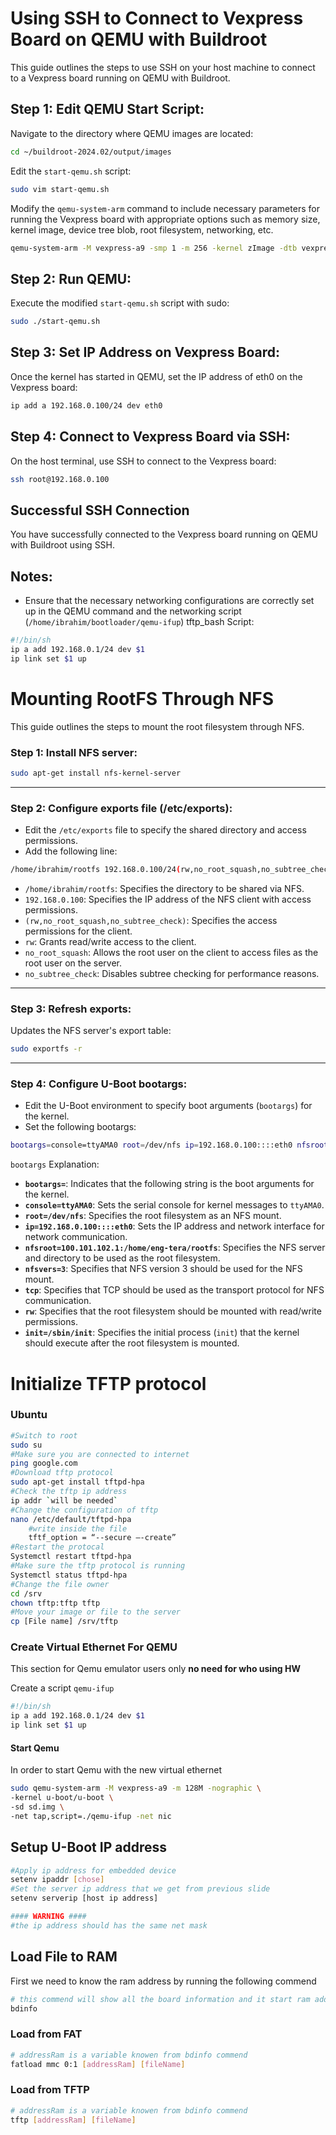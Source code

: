 # Using SSH to Connect to Vexpress Board on QEMU with Buildroot
This guide outlines the steps to use SSH on your host machine to connect to a Vexpress board running on QEMU with Buildroot.
## Step 1: Edit QEMU Start Script:
Navigate to the directory where QEMU images are located:
```bash
cd ~/buildroot-2024.02/output/images
```
Edit the `start-qemu.sh` script:
```bash
sudo vim start-qemu.sh
```
Modify the `qemu-system-arm` command to include necessary parameters for running the Vexpress board with appropriate options such as memory size, kernel image, device tree blob, root filesystem, networking, etc.

```bash
qemu-system-arm -M vexpress-a9 -smp 1 -m 256 -kernel zImage -dtb vexpress-v2p-ca9.dtb -drive file=rootfs.ext2,if=sd,format=raw -append "console=ttyAMA0,115200 rootwait root=/dev/mmcblk0" -net nic,model=lan9118 -net tap,script=/home/ibrahim/bootloader/qemu-ifup
```
## Step 2: Run QEMU:
Execute the modified `start-qemu.sh` script with sudo:
```bash
sudo ./start-qemu.sh
```
## Step 3: Set IP Address on Vexpress Board:
Once the kernel has started in QEMU, set the IP address of eth0 on the Vexpress board:
```bash
ip add a 192.168.0.100/24 dev eth0
```
## Step 4: Connect to Vexpress Board via SSH:
On the host terminal, use SSH to connect to the Vexpress board:

```bash
ssh root@192.168.0.100
```
## Successful SSH Connection
You have successfully connected to the Vexpress board running on QEMU with Buildroot using SSH.
## Notes:
- Ensure that the necessary networking configurations are correctly set up in the QEMU command and the networking script (`/home/ibrahim/bootloader/qemu-ifup`)
tftp_bash Script:
```bash
#!/bin/sh
ip a add 192.168.0.1/24 dev $1
ip link set $1 up
```

# Mounting RootFS Through NFS
This guide outlines the steps to mount the root filesystem through NFS.
### Step 1: Install NFS server:
```bash
sudo apt-get install nfs-kernel-server
```
---
### Step 2: Configure exports file (/etc/exports):
- Edit the `/etc/exports` file to specify the shared directory and access permissions.
- Add the following line:
```bash
/home/ibrahim/rootfs 192.168.0.100/24(rw,no_root_squash,no_subtree_check)
```
- `/home/ibrahim/rootfs`: Specifies the directory to be shared via NFS.
- `192.168.0.100`: Specifies the IP address of the NFS client with access permissions.
- `(rw,no_root_squash,no_subtree_check)`: Specifies the access permissions for the client.
- `rw`: Grants read/write access to the client.
- `no_root_squash`: Allows the root user on the client to access files as the root user on the server.
- `no_subtree_check`: Disables subtree checking for performance reasons.
---
### Step 3: Refresh exports:
Updates the NFS server's export table:
```bash
sudo exportfs -r
```
---
### Step 4: Configure U-Boot bootargs:
- Edit the U-Boot environment to specify boot arguments (`bootargs`) for the kernel.
- Set the following bootargs:
```bash
bootargs=console=ttyAMA0 root=/dev/nfs ip=192.168.0.100::::eth0 nfsroot=192.168.0.1:/home/ibrahim/rootfs,nfsvers=3,tcp rw init=/sbin/init
```
`bootargs` Explanation:

- **`bootargs=`**: Indicates that the following string is the boot arguments for the kernel.
- **`console=ttyAMA0`**: Sets the serial console for kernel messages to `ttyAMA0`.
- **`root=/dev/nfs`**: Specifies the root filesystem as an NFS mount.
- **`ip=192.168.0.100::::eth0`**: Sets the IP address and network interface for network communication.
- **`nfsroot=100.101.102.1:/home/eng-tera/rootfs`**: Specifies the NFS server and directory to be used as the root filesystem.
- **`nfsvers=3`**: Specifies that NFS version 3 should be used for the NFS mount.
- **`tcp`**: Specifies that TCP should be used as the transport protocol for NFS communication.
- **`rw`**: Specifies that the root filesystem should be mounted with read/write permissions.
- **`init=/sbin/init`**: Specifies the initial process (`init`) that the kernel should execute after the root filesystem is mounted.

# Initialize TFTP protocol
### Ubuntu
```bash
#Switch to root
sudo su
#Make sure you are connected to internet
ping google.com
#Download tftp protocol
sudo apt-get install tftpd-hpa
#Check the tftp ip address
ip addr `will be needed`
#Change the configuration of tftp
nano /etc/default/tftpd-hpa
	#write inside the file
    tftf_option = “--secure –-create”
#Restart the protocal
Systemctl restart tftpd-hpa
#Make sure the tftp protocol is running
Systemctl status tftpd-hpa
#Change the file owner
cd /srv
chown tftp:tftp tftp 
#Move your image or file to the server
cp [File name] /srv/tftp
```
### Create Virtual Ethernet For QEMU
This section for Qemu emulator users only **no need for who using HW**

Create a script `qemu-ifup` 
```bash
#!/bin/sh
ip a add 192.168.0.1/24 dev $1
ip link set $1 up
```
#### Start Qemu
In order to start Qemu with the new virtual ethernet
```bash
sudo qemu-system-arm -M vexpress-a9 -m 128M -nographic \
-kernel u-boot/u-boot \
-sd sd.img \
-net tap,script=./qemu-ifup -net nic
```
## Setup U-Boot IP address
```bash
#Apply ip address for embedded device
setenv ipaddr [chose] 
#Set the server ip address that we get from previous slide
setenv serverip [host ip address]

#### WARNING ####
#the ip address should has the same net mask
```
## Load File to RAM
First we need to know the ram address by running the following commend
```bash
# this commend will show all the board information and it start ram address
bdinfo
```
### Load from FAT
```bash
# addressRam is a variable knowen from bdinfo commend
fatload mmc 0:1 [addressRam] [fileName]
```
### Load from TFTP
```bash
# addressRam is a variable knowen from bdinfo commend
tftp [addressRam] [fileName]
```
